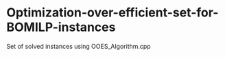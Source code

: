 # Optimization-over-efficient-set-for-BOMILP-instances
Set of solved instances using OOES_Algorithm.cpp

